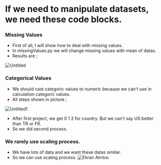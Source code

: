 # **If we need to manipulate datasets, we need these code blocks.**
### Missing Values
* First of all, I will show how to deal with missing values.
* In missingValues.py  we will change missing values with mean of datas.
* Results are ;

![Untitled](https://user-images.githubusercontent.com/72438433/179108641-c6bffcc7-6784-4197-9634-490fc19b5196.png)

### Categorical Values
* We should cast categoric values to numeric because we can't use in calculation categoric values.
* All steps shown in picture ;

![Untitled1](https://user-images.githubusercontent.com/72438433/179117433-3940f8b7-297d-4e99-a06f-30f76d6a3597.png)
* After first project, we get 0 1 2 for country. But we can't say US better than TR or FR.
* So we did second process.

### We rarely use scaling process.
* We have lots of data and we want these datas similar.
* So we can use scaling process.
![Ekran Alıntısı](https://user-images.githubusercontent.com/72438433/179349566-49fe5b29-b1df-4299-9f5e-ad65fb12352a.PNG)
